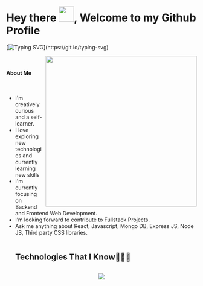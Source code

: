 
# Hey there <img src="https://github.com/oHTGo/oHTGo/blob/main/images/hi.gif" width="40px" height="40px">, Welcome to my Github Profile
[![Typing SVG](https://readme-typing-svg.demolab.com?font=Roboto+Mono&size=28&pause=1000&color=1AF78E&random=false&width=435&lines=Hi!+I'm+Sinan%2C;I'm+fullstack+react+and;MERN+Stack+developer..)](https://git.io/typing-svg)
  


<img align='right' src="https://github.com/JayantGoel001/JayantGoel001/blob/master/GIF/code.gif" width="400">
<br>
<h4>  About Me</h4>
<br>
<ul>
<li> I'm creatively curious and a self-learner.</li>
<li> I love exploring new technologies and currently learning new skills</li>
<li> I'm currently focusing on Backend and Frontend Web Development.</li>
<li> I’m looking forward to contribute to Fullstack Projects.</li>
<li> Ask me anything about React, Javascript, Mongo DB, Express JS, Node JS, Third party CSS libraries.</li>
</ul>
<div id="user-content-toc">
  <ul>
    <summary><h2 style="display: inline-block">Technologies That I Know👨🏻‍💻</h2></summary>
  </ul>
</div>
<!--tech stack icons-->
<p align="center">
  <a href="https://skillicons.dev">
    <img src="https://skillicons.dev/icons?i=git,github,html,css,js,firebase,figma,sass,bootstrap,materialui,tailwind,react,redux,ts,vercel,vscode,vite,docker,mongodb,mysql,sqlite,sequelize,nextjs,nodejs,postgres,wordpress" />
  </a>
</p>

